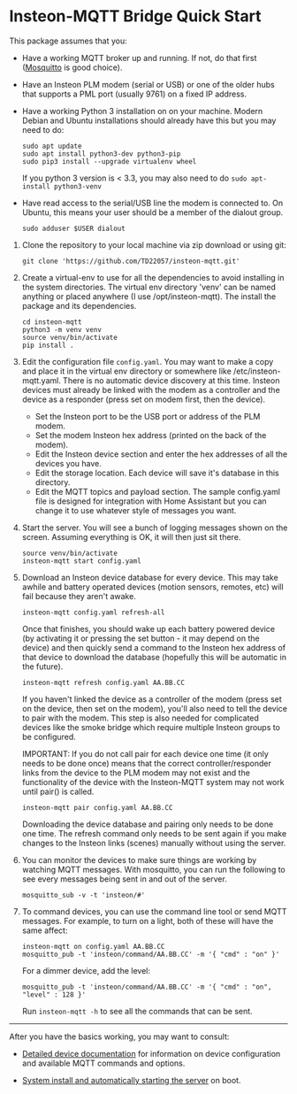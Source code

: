 # Insteon-MQTT Bridge Quick Start

This package assumes that you:

- Have a working MQTT broker up and running.  If not, do that first
  ([Mosquitto](https://mosquitto.org/) is good choice).

- Have an Insteon PLM modem (serial or USB) or one of the older hubs that
  supports a PML port (usually 9761) on a fixed IP address.

- Have a working Python 3 installation on on your machine.  Modern
  Debian and Ubuntu installations should already have this but you may
  need to do:

  ```
  sudo apt update
  sudo apt install python3-dev python3-pip
  sudo pip3 install --upgrade virtualenv wheel
  ```

  If you python 3 version is < 3.3, you may also need to do `sudo apt-install
  python3-venv`

- Have read access to the serial/USB line the modem is connected to.
  On Ubuntu, this means your user should be a member of the dialout
  group.

   ```
   sudo adduser $USER dialout
   ```

1) Clone the repository to your local machine via zip download or using git:

   ```
   git clone 'https://github.com/TD22057/insteon-mqtt.git'
   ```

2) Create a virtual-env to use for all the dependencies to avoid
   installing in the system directories.  The virtual env directory
   'venv' can be named anything or placed anywhere (I use
   /opt/insteon-mqtt).  The install the package and its dependencies.

   ```
   cd insteon-mqtt
   python3 -m venv venv
   source venv/bin/activate
   pip install .
   ```

3) Edit the configuration file `config.yaml`.  You may want to make a
   copy and place it in the virtual env directory or somewhere like
   /etc/insteon-mqtt.yaml.  There is no automatic device discovery at
   this time.  Insteon devices must already be linked with the modem
   as a controller and the device as a responder (press set on modem
   first, then the device).

   - Set the Insteon port to be the USB port or address of the PLM modem.
   - Set the modem Insteon hex address (printed on the back of the modem).
   - Edit the Insteon device section and enter the hex addresses of all
     the devices you have.
   - Edit the storage location.  Each device will save it's database in
     this directory.
   - Edit the MQTT topics and payload section.  The sample config.yaml file
     is designed for integration with Home Assistant but you can change it
     to use whatever style of messages you want.

4) Start the server.  You will see a bunch of logging messages shown
   on the screen.  Assuming everything is OK, it will then just sit
   there.

   ```
   source venv/bin/activate
   insteon-mqtt start config.yaml
   ```

5) Download an Insteon device database for every device.  This may
   take awhile and battery operated devices (motion sensors, remotes,
   etc) will fail because they aren't awake.

   ```
   insteon-mqtt config.yaml refresh-all
   ```

   Once that finishes, you should wake up each battery powered device
   (by activating it or pressing the set button - it may depend on the
   device) and then quickly send a command to the Insteon hex address
   of that device to download the database (hopefully this will be
   automatic in the future).

   ```
   insteon-mqtt refresh config.yaml AA.BB.CC
   ```

   If you haven't linked the device as a controller of the modem
   (press set on the device, then set on the modem), you'll also need
   to tell the device to pair with the modem.  This step is also
   needed for complicated devices like the smoke bridge which require
   multiple Insteon groups to be configured.

   IMPORTANT: If you do not call pair for each device one time (it only needs
   to be done once) means that the correct controller/responder links from
   the device to the PLM modem may not exist and the functionality of the
   device with the Insteon-MQTT system may not work until pair() is called.

   ```
   insteon-mqtt pair config.yaml AA.BB.CC
   ```

   Downloading the device database and pairing only needs to be done
   one time.  The refresh command only needs to be sent again if you
   make changes to the Insteon links (scenes) manually without using
   the server.

6) You can monitor the devices to make sure things are working by
   watching MQTT messages.  With mosquitto, you can run the following to
   see every messages being sent in and out of the server.

   ```
   mosquitto_sub -v -t 'insteon/#'
   ```

7) To command devices, you can use the command line tool or send MQTT
   messages.  For example, to turn on a light, both of these will have
   the same affect:

   ```
   insteon-mqtt on config.yaml AA.BB.CC
   mosquitto_pub -t 'insteon/command/AA.BB.CC' -m '{ "cmd" : "on" }'
   ```

   For a dimmer device, add the level:

   ```
   mosquitto_pub -t 'insteon/command/AA.BB.CC' -m '{ "cmd" : "on", "level" : 128 }'
   ```

   Run `insteon-mqtt -h` to see all the commands that can be sent.

---

After you have the basics working, you may want to consult:

- [Detailed device documentation](mqtt.md) for information on
  device configuration and available MQTT commands and options.

- [System install and automatically starting the
  server](auto_start.md) on boot.
